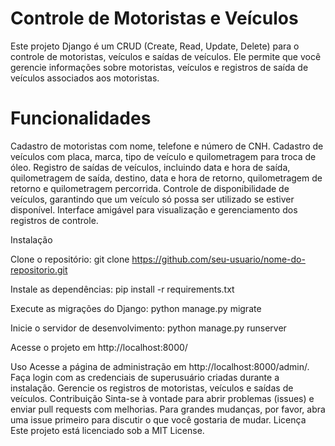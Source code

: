 # Controle de Motoristas e Veículos

Este projeto Django é um CRUD (Create, Read, Update, Delete) para o controle de motoristas, veículos e saídas de veículos. Ele permite que você gerencie informações sobre motoristas, veículos e registros de saída de veículos associados aos motoristas.

# Funcionalidades

Cadastro de motoristas com nome, telefone e número de CNH.
Cadastro de veículos com placa, marca, tipo de veículo e quilometragem para troca de óleo.
Registro de saídas de veículos, incluindo data e hora de saída, quilometragem de saída, destino, data e hora de retorno, quilometragem de retorno e quilometragem percorrida.
Controle de disponibilidade de veículos, garantindo que um veículo só possa ser utilizado se estiver disponível.
Interface amigável para visualização e gerenciamento dos registros de controle.

Instalação

Clone o repositório:
git clone https://github.com/seu-usuario/nome-do-repositorio.git

Instale as dependências:
pip install -r requirements.txt

Execute as migrações do Django:
python manage.py migrate

Inicie o servidor de desenvolvimento:
python manage.py runserver

Acesse o projeto em http://localhost:8000/

Uso
Acesse a página de administração em http://localhost:8000/admin/.
Faça login com as credenciais de superusuário criadas durante a instalação.
Gerencie os registros de motoristas, veículos e saídas de veículos.
Contribuição
Sinta-se à vontade para abrir problemas (issues) e enviar pull requests com melhorias.
Para grandes mudanças, por favor, abra uma issue primeiro para discutir o que você gostaria de mudar.
Licença
Este projeto está licenciado sob a MIT License.

